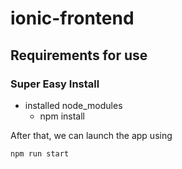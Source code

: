 # ionic-frontend
## Requirements for use
### Super Easy Install

+ installed node_modules
  + npm install

After that, we can launch the app using
```
npm run start 
```

